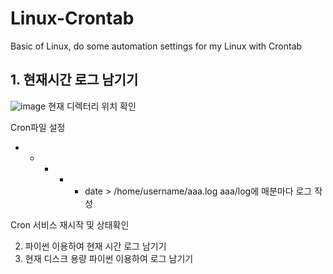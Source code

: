 # Linux-Crontab
Basic of Linux, do some automation settings for my Linux with Crontab

## 1. 현재시간 로그 남기기
![image](https://github.com/user-attachments/assets/db3107ba-0ad6-4bf9-b402-4f722e9098ac)
현재 디렉터리 위치 확인

Cron파일 설정

* * * * * date > /home/username/aaa.log
aaa/log에 매분마다 로그 작성

Cron 서비스 재시작 및 상태확인



2. 파이썬 이용하여 현재 시간 로그 남기기
3. 현재 디스크 용량 파이썬 이용하여 로그 남기기
